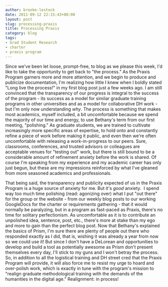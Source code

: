 ```yaml
---
author: brooke-lestock
date: 2011-09-12 22:15:43+00:00
layout: post
slug: processing-praxis
title: Processing Praxis
category: blog
tags:
- Grad Student Research
- charter
- praxis program
---
```


Since we've been let loose, prompt-free, to blog as we please this week, I'd like to take the opportunity to get back to "the process." As the Praxis Program garners more and more attention, and we begin to produce and publicize documentation, I'm realizing how little I knew when I boldly stated "Long live the process!" in my first blog post just a few weeks ago. I am still convinced that the transparency of our progress is integral to the success of the program - its success as a model for similar graduate training programs in other universities and as a model for collaborative DH work - but I'm only now understanding _why_. The process is something that makes most academics, myself included, a bit uncomfortable because we spend the majority of our time and energy, to use Bethany's term from our first meeting, "polishing." As graduate students, we are trained to cultivate increasingly more specific areas of expertise, to hold onto and constantly refine a piece of work before making it public, and even then we're often uncomfortable with releasing a work-in-progress to our peers. Sure, classrooms, conferences, and trusted advisors or colleagues are acceptable venues for "testing out" work, but there is still bound to be a considerable amount of refinement anxiety before the work is shared. Of course I'm speaking from my experience and my academic career has only just begun, but these are my impressions reinforced by what I've gleaned from more seasoned academics and professionals.

That being said, the transparency and publicity expected of us in the Praxis Program is a huge source of anxiety for me. But it's _good_ anxiety.  I spend way too much time polishing (read: agonizing over) what I put "out there" for the group or the website - from our weekly blog posts to our working GoogleDocs for the charter or requirements gathering - that it would normally be paralyzing, but in a program as fast-paced as Praxis, there's no time for solitary perfectionism. As uncomfortable as it is to contribute an unpolished idea, sentence, post, etc., there's more at stake than my ego and more to gain than the perfect blog post. Now that Bethany's explained the basics of Prism, I'm sure there are plenty of people out there who responded exactly as I did, that is, wishing it was already a year from now so we could use it! But since I don't have a DeLorean and opportunities to develop and build a tool as potentially awesome as Prism don't present themselves every day, I'll stick to my guns and I won't betray the process. So, in addition to all the logistical training and DH street cred that the Praxis Program will provide, it will also force me to resist my urge to hoard and over-polish work, which is exactly in tune with the program's mission to "realign graduate methodological training with the demands of the humanities in the digital age." Realignment: in process!
